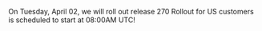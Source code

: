 On Tuesday, April 02, we will roll out release 270 Rollout for US customers is scheduled to start at 08:00AM UTC!
